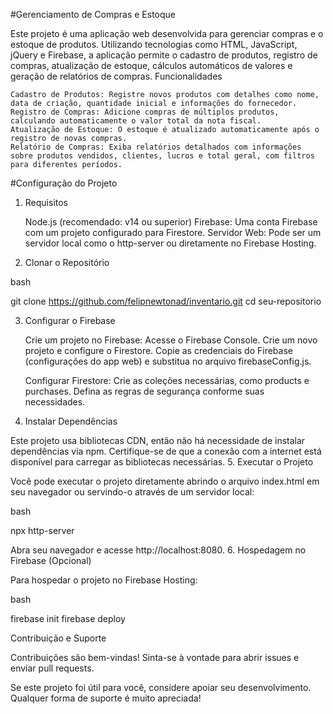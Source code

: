 #Gerenciamento de Compras e Estoque

Este projeto é uma aplicação web desenvolvida para gerenciar compras e o estoque de produtos. Utilizando tecnologias como HTML, JavaScript, jQuery e Firebase, a aplicação permite o cadastro de produtos, registro de compras, atualização de estoque, cálculos automáticos de valores e geração de relatórios de compras.
Funcionalidades

    Cadastro de Produtos: Registre novos produtos com detalhes como nome, data de criação, quantidade inicial e informações do fornecedor.
    Registro de Compras: Adicione compras de múltiplos produtos, calculando automaticamente o valor total da nota fiscal.
    Atualização de Estoque: O estoque é atualizado automaticamente após o registro de novas compras.
    Relatório de Compras: Exiba relatórios detalhados com informações sobre produtos vendidos, clientes, lucros e total geral, com filtros para diferentes períodos.

#Configuração do Projeto
1. Requisitos

    Node.js (recomendado: v14 ou superior)
    Firebase: Uma conta Firebase com um projeto configurado para Firestore.
    Servidor Web: Pode ser um servidor local como o http-server ou diretamente no Firebase Hosting.

2. Clonar o Repositório

bash

git clone https://github.com/felipnewtonad/inventario.git
cd seu-repositorio

3. Configurar o Firebase

    Crie um projeto no Firebase:
        Acesse o Firebase Console.
        Crie um novo projeto e configure o Firestore.
        Copie as credenciais do Firebase (configurações do app web) e substitua no arquivo firebaseConfig.js.

    Configurar Firestore:
        Crie as coleções necessárias, como products e purchases.
        Defina as regras de segurança conforme suas necessidades.

4. Instalar Dependências

Este projeto usa bibliotecas CDN, então não há necessidade de instalar dependências via npm. Certifique-se de que a conexão com a internet está disponível para carregar as bibliotecas necessárias.
5. Executar o Projeto

Você pode executar o projeto diretamente abrindo o arquivo index.html em seu navegador ou servindo-o através de um servidor local:

bash

npx http-server

Abra seu navegador e acesse http://localhost:8080.
6. Hospedagem no Firebase (Opcional)

Para hospedar o projeto no Firebase Hosting:

bash

firebase init
firebase deploy

Contribuição e Suporte

Contribuições são bem-vindas! Sinta-se à vontade para abrir issues e enviar pull requests.

Se este projeto foi útil para você, considere apoiar seu desenvolvimento. Qualquer forma de suporte é muito apreciada!
